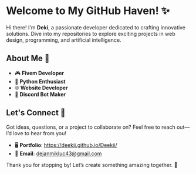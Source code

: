 # Welcome to My GitHub Haven! ✨

Hi there! I'm **Deki**, a passionate developer dedicated to crafting innovative solutions. Dive into my repositories to explore exciting projects in web design, programming, and artificial intelligence.

## About Me 🚀

- 🎮 **Fivem Developer** 
- 🐍 **Python Enthusiast** 
- 🌐 **Website Developer**
- 🤖 **Discord Bot Maker**

## Let's Connect 🌟

Got ideas, questions, or a project to collaborate on? Feel free to reach out—I’d love to hear from you!

- 🖥 **Portfolio**: https://deekii.github.io/Deekii/
- 📧 **Email**: [dejanmikluc43@gmail.com](mailto:dejanmikluc43@gmail.com)


Thank you for stopping by! Let’s create something amazing together. 🚀

